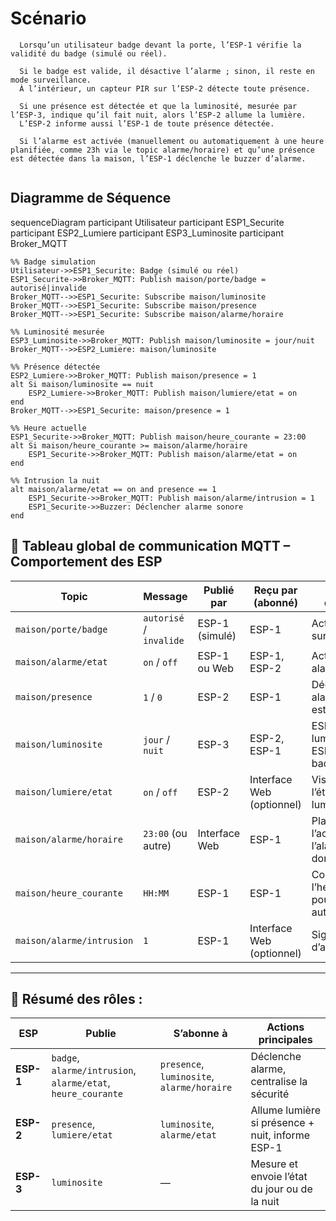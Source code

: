 # Scénario 
 ``` 
   Lorsqu’un utilisateur badge devant la porte, l’ESP-1 vérifie la validité du badge (simulé ou réel).

   Si le badge est valide, il désactive l’alarme ; sinon, il reste en mode surveillance. 
   À l’intérieur, un capteur PIR sur l’ESP-2 détecte toute présence. 
   
   Si une présence est détectée et que la luminosité, mesurée par l’ESP-3, indique qu’il fait nuit, alors l’ESP-2 allume la lumière.
   L’ESP-2 informe aussi l’ESP-1 de toute présence détectée.
   
   Si l’alarme est activée (manuellement ou automatiquement à une heure planifiée, comme 23h via le topic alarme/horaire) et qu’une présence est détectée dans la maison, l’ESP-1 déclenche le buzzer d’alarme.
   
```
## Diagramme de Séquence

sequenceDiagram
    participant Utilisateur
    participant ESP1_Securite
    participant ESP2_Lumiere
    participant ESP3_Luminosite
    participant Broker_MQTT

    %% Badge simulation
    Utilisateur->>ESP1_Securite: Badge (simulé ou réel)
    ESP1_Securite->>Broker_MQTT: Publish maison/porte/badge = autorisé|invalide
    Broker_MQTT-->>ESP1_Securite: Subscribe maison/luminosite
    Broker_MQTT-->>ESP1_Securite: Subscribe maison/presence
    Broker_MQTT-->>ESP1_Securite: Subscribe maison/alarme/horaire

    %% Luminosité mesurée
    ESP3_Luminosite->>Broker_MQTT: Publish maison/luminosite = jour/nuit
    Broker_MQTT-->>ESP2_Lumiere: maison/luminosite

    %% Présence détectée
    ESP2_Lumiere->>Broker_MQTT: Publish maison/presence = 1
    alt Si maison/luminosite == nuit
        ESP2_Lumiere->>Broker_MQTT: Publish maison/lumiere/etat = on
    end
    Broker_MQTT-->>ESP1_Securite: maison/presence = 1

    %% Heure actuelle
    ESP1_Securite->>Broker_MQTT: Publish maison/heure_courante = 23:00
    alt Si maison/heure_courante >= maison/alarme/horaire
        ESP1_Securite->>Broker_MQTT: Publish maison/alarme/etat = on
    end

    %% Intrusion la nuit
    alt maison/alarme/etat == on and presence == 1
        ESP1_Securite->>Broker_MQTT: Publish maison/alarme/intrusion = 1
        ESP1_Securite->>Buzzer: Déclencher alarme sonore
    end




## 📶 Tableau global de communication MQTT – Comportement des ESP

| **Topic**                      | **Message**             | **Publié par**   | **Reçu par (abonné)**            | **Action déclenchée**                                              |
|-------------------------------|--------------------------|------------------|-----------------------------------|----------------------------------------------------------------------|
| `maison/porte/badge`          | `autorisé` / `invalide` | ESP-1 (simulé)   | ESP-1                             | Active/désactive surveillance                                       |
| `maison/alarme/etat`          | `on` / `off`            | ESP-1 ou Web     | ESP-1, ESP-2                      | Active mode alarme                                                  |
| `maison/presence`             | `1` / `0`               | ESP-2            | ESP-1                             | Déclenche alarme si alarme est `on`                                 |
| `maison/luminosite`           | `jour` / `nuit`         | ESP-3            | ESP-2, ESP-1                      | ESP-2 : allume lumière si nuit ; ESP-1 : ignore badge si jour       |
| `maison/lumiere/etat`         | `on` / `off`            | ESP-2            | Interface Web (optionnel)         | Visualisation de l’état de la lumière                              |
| `maison/alarme/horaire`       | `23:00` (ou autre)      | Interface Web    | ESP-1                             | Planifie l’activation de l’alarme à l’heure donnée                 |
| `maison/heure_courante`       | `HH:MM`                 | ESP-1            | ESP-1                             | Compare avec l’heure planifiée pour activer automatiquement         |
| `maison/alarme/intrusion`     | `1`                     | ESP-1            | Interface Web (optionnel)         | Signal visuel d’alerte intrusion                                    |

---




## 🧠 Résumé des rôles :

| ESP      | Publie                                       | S’abonne à                                           | Actions principales                                               |
|----------|----------------------------------------------|------------------------------------------------------|-------------------------------------------------------------------|
| **ESP-1** | `badge`, `alarme/intrusion`, `alarme/etat`, `heure_courante` | `presence`, `luminosite`, `alarme/horaire`             | Déclenche alarme, centralise la sécurité                         |
| **ESP-2** | `presence`, `lumiere/etat`                  | `luminosite`, `alarme/etat`                          | Allume lumière si présence + nuit, informe ESP-1                  |
| **ESP-3** | `luminosite`                               | —                                                    | Mesure et envoie l’état du jour ou de la nuit                    |

